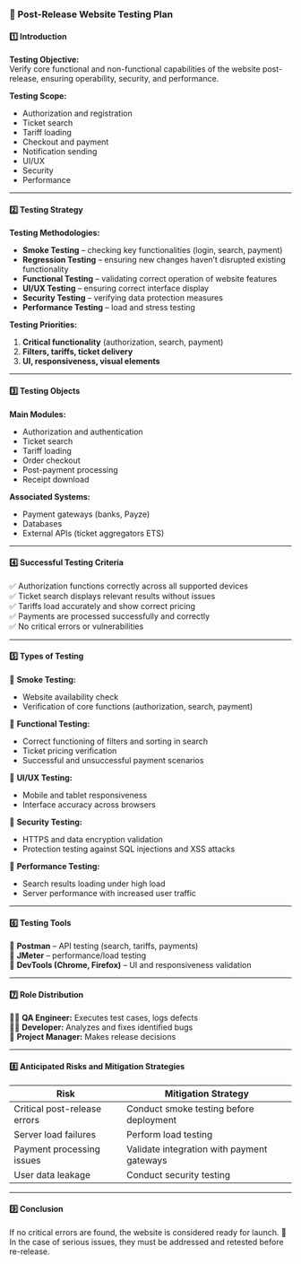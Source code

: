 ### 📝 Post-Release Website Testing Plan

#### 1️⃣ Introduction

**Testing Objective:**  
Verify core functional and non-functional capabilities of the website post-release, ensuring operability, security, and performance.

**Testing Scope:**

* Authorization and registration
* Ticket search
* Tariff loading
* Checkout and payment
* Notification sending
* UI/UX
* Security
* Performance

---

#### 2️⃣ Testing Strategy

**Testing Methodologies:**

* **Smoke Testing** – checking key functionalities (login, search, payment)
* **Regression Testing** – ensuring new changes haven’t disrupted existing functionality
* **Functional Testing** – validating correct operation of website features
* **UI/UX Testing** – ensuring correct interface display
* **Security Testing** – verifying data protection measures
* **Performance Testing** – load and stress testing

**Testing Priorities:**

1. **Critical functionality** (authorization, search, payment)
2. **Filters, tariffs, ticket delivery**
3. **UI, responsiveness, visual elements**

---

#### 3️⃣ Testing Objects

**Main Modules:**

* Authorization and authentication
* Ticket search
* Tariff loading
* Order checkout
* Post-payment processing
* Receipt download

**Associated Systems:**

* Payment gateways (banks, Payze)
* Databases
* External APIs (ticket aggregators ETS)

---

#### 4️⃣ Successful Testing Criteria

✅ Authorization functions correctly across all supported devices  
✅ Ticket search displays relevant results without issues  
✅ Tariffs load accurately and show correct pricing  
✅ Payments are processed successfully and correctly  
✅ No critical errors or vulnerabilities

---

#### 5️⃣ Types of Testing

🔹 **Smoke Testing:**

* Website availability check
* Verification of core functions (authorization, search, payment)

🔹 **Functional Testing:**

* Correct functioning of filters and sorting in search
* Ticket pricing verification
* Successful and unsuccessful payment scenarios

🔹 **UI/UX Testing:**

* Mobile and tablet responsiveness
* Interface accuracy across browsers

🔹 **Security Testing:**

* HTTPS and data encryption validation
* Protection testing against SQL injections and XSS attacks

🔹 **Performance Testing:**

* Search results loading under high load
* Server performance with increased user traffic

---

#### 6️⃣ Testing Tools

🔹 **Postman** – API testing (search, tariffs, payments)  
🔹 **JMeter** – performance/load testing  
🔹 **DevTools (Chrome, Firefox)** – UI and responsiveness validation

---

#### 7️⃣ Role Distribution

👨‍💻 **QA Engineer:** Executes test cases, logs defects  
👩‍💻 **Developer:** Analyzes and fixes identified bugs  
📢 **Project Manager:** Makes release decisions

---

#### 8️⃣ Anticipated Risks and Mitigation Strategies

| Risk | Mitigation Strategy |
| ----- | ----- |
| Critical post-release errors | Conduct smoke testing before deployment |
| Server load failures | Perform load testing |
| Payment processing issues | Validate integration with payment gateways |
| User data leakage | Conduct security testing |

---

#### 9️⃣ Conclusion

If no critical errors are found, the website is considered ready for launch. 🚀 In the case of serious issues, they must be addressed and retested before re-release.

